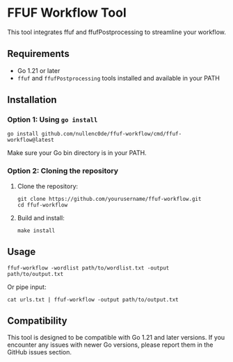 # FFUF Workflow Tool

This tool integrates ffuf and ffufPostprocessing to streamline your workflow.

## Requirements

- Go 1.21 or later
- `ffuf` and `ffufPostprocessing` tools installed and available in your PATH

## Installation

### Option 1: Using `go install`

```
go install github.com/nullenc0de/ffuf-workflow/cmd/ffuf-workflow@latest
```

Make sure your Go bin directory is in your PATH.

### Option 2: Cloning the repository

1. Clone the repository:
   ```
   git clone https://github.com/yourusername/ffuf-workflow.git
   cd ffuf-workflow
   ```

2. Build and install:
   ```
   make install
   ```

## Usage

```
ffuf-workflow -wordlist path/to/wordlist.txt -output path/to/output.txt
```

Or pipe input:

```
cat urls.txt | ffuf-workflow -output path/to/output.txt
```

## Compatibility

This tool is designed to be compatible with Go 1.21 and later versions. If you encounter any issues with newer Go versions, please report them in the GitHub issues section.
